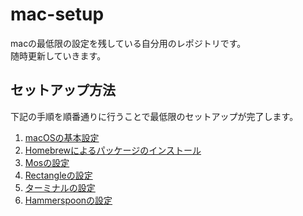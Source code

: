 # mac-setup
macの最低限の設定を残している自分用のレポジトリです。<br />
随時更新していきます。

## セットアップ方法
下記の手順を順番通りに行うことで最低限のセットアップが完了します。

1. [macOSの基本設定](https://github.com/shinking02/mac-setup/blob/main/doc/basic.md)
2. [Homebrewによるパッケージのインストール](https://github.com/shinking02/mac-setup/blob/main/doc/brew.md)
3. [Mosの設定](https://github.com/shinking02/mac-setup/blob/main/doc/mos.md)
4. [Rectangleの設定](https://github.com/shinking02/mac-setup/blob/main/doc/rectangle.md)
5. [ターミナルの設定](https://github.com/shinking02/mac-setup/blob/main/doc/terminal.md)
6. [Hammerspoonの設定](https://github.com/shinking02/mac-setup/blob/main/doc/hammerspoon.md)

